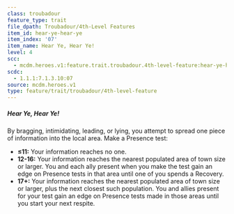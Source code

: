 ```yaml
---
class: troubadour
feature_type: trait
file_dpath: Troubadour/4th-Level Features
item_id: hear-ye-hear-ye
item_index: '07'
item_name: Hear Ye, Hear Ye!
level: 4
scc:
  - mcdm.heroes.v1:feature.trait.troubadour.4th-level-feature:hear-ye-hear-ye
scdc:
  - 1.1.1:7.1.3.10:07
source: mcdm.heroes.v1
type: feature/trait/troubadour/4th-level-feature
---
```


##### Hear Ye, Hear Ye!

By bragging, intimidating, leading, or lying, you attempt to spread one piece of information into the local area. Make a Presence test:

- **≤11:** Your information reaches no one.
- **12-16:** Your information reaches the nearest populated area of town size or larger. You and each ally present when you make the test gain an edge on Presence tests in that area until one of you spends a Recovery.
- **17+:** Your information reaches the nearest populated area of town size or larger, plus the next closest such population. You and allies present for your test gain an edge on Presence tests made in those areas until you start your next respite.
